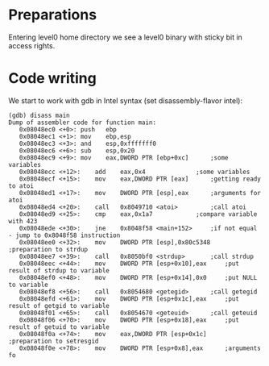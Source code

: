 # Preparations

Entering level0 home directory we see a level0 binary with sticky bit in access rights.

# Code writing

We start to work with gdb in Intel syntax (set disassembly-flavor intel):

	(gdb) disass main
	Dump of assembler code for function main:
	   0x08048ec0 <+0>:	push   ebp
	   0x08048ec1 <+1>:	mov    ebp,esp
	   0x08048ec3 <+3>:	and    esp,0xfffffff0
	   0x08048ec6 <+6>:	sub    esp,0x20
	   0x08048ec9 <+9>:	mov    eax,DWORD PTR [ebp+0xc]		;some variables
	   0x08048ecc <+12>:	add    eax,0x4				;some variables
	   0x08048ecf <+15>:	mov    eax,DWORD PTR [eax]		;getting ready to atoi
	   0x08048ed1 <+17>:	mov    DWORD PTR [esp],eax		;arguments for atoi
	   0x08048ed4 <+20>:	call   0x8049710 <atoi>			;call atoi
	   0x08048ed9 <+25>:	cmp    eax,0x1a7			;compare variable with 423
	   0x08048ede <+30>:	jne    0x8048f58 <main+152>		;if not equal - jump to 0x8048f58 instruction
	   0x08048ee0 <+32>:	mov    DWORD PTR [esp],0x80c5348	;preparation to strdup
	   0x08048ee7 <+39>:	call   0x8050bf0 <strdup>		;call strdup
	   0x08048eec <+44>:	mov    DWORD PTR [esp+0x10],eax		;put result of strdup to variable
	   0x08048ef0 <+48>:	mov    DWORD PTR [esp+0x14],0x0		;put NULL to variable
	   0x08048ef8 <+56>:	call   0x8054680 <getegid>		;call getegid
	   0x08048efd <+61>:	mov    DWORD PTR [esp+0x1c],eax		;put result of getgid to variable
	   0x08048f01 <+65>:	call   0x8054670 <geteuid>		;call geteuid
	   0x08048f06 <+70>:	mov    DWORD PTR [esp+0x18],eax		;put result of getuid to variable
	   0x08048f0a <+74>:	mov    eax,DWORD PTR [esp+0x1c]		;preparation to setresgid
	   0x08048f0e <+78>:	mov    DWORD PTR [esp+0x8],eax		;arguments fo